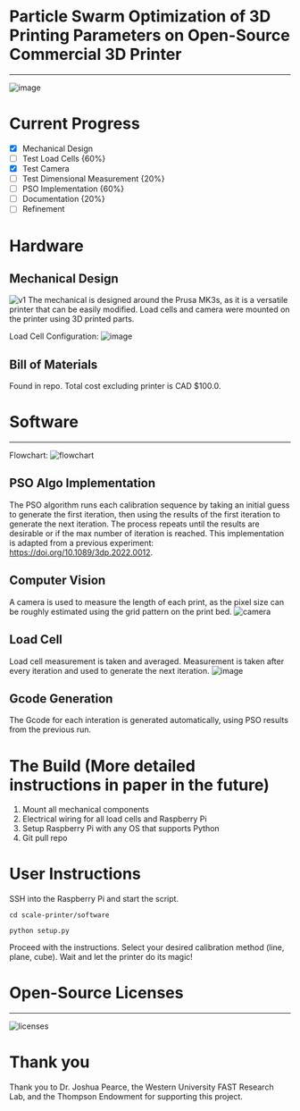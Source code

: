 # Particle Swarm Optimization of 3D Printing Parameters on Open-Source Commercial 3D Printer
---
<img src="/image/" alt="image" />

# Current Progress
- [x] Mechanical Design
- [ ] Test Load Cells {60%}
- [x] Test Camera
- [ ] Test Dimensional Measurement {20%}
- [ ] PSO Implementation {60%}
- [ ] Documentation {20%}
- [ ] Refinement 

# Hardware
## Mechanical Design
<img src="/image/v1.png" alt="v1" />
The mechanical is designed around the Prusa MK3s, as it is a versatile printer that can be easily modified. Load cells and camera were mounted on the printer using 3D printed parts. 

Load Cell Configuration: 
<img src="/image/load-cell.jpg" alt="image" />


## Bill of Materials
Found in repo. 
Total cost excluding printer is CAD $100.0.

# Software
--- 
Flowchart: 
<img src="/image/flowchart.png" alt="flowchart" />

## PSO Algo Implementation
The PSO algorithm runs each calibration sequence by taking an initial guess to generate the first iteration, then using the results of the first iteration to generate the next iteration. The process repeats until the results are desirable or if the max number of iteration is reached. This implementation is adapted from a previous experiment: https://doi.org/10.1089/3dp.2022.0012. 

## Computer Vision
A camera is used to measure the length of each print, as the pixel size can be roughly estimated using the grid pattern on the print bed.
<img src="/image/camera-view.png" alt="camera" />

## Load Cell
Load cell measurement is taken and averaged. Measurement is taken after every iteration and used to generate the next iteration. 
<img src="/image/load-cell-readings.png" alt="image" />

## Gcode Generation
The Gcode for each interation is generated automatically, using PSO results from the previous run. 

# The Build (More detailed instructions in paper in the future)
1. Mount all mechanical components
2. Electrical wiring for all load cells and Raspberry Pi
3. Setup Raspberry Pi with any OS that supports Python
4. Git pull repo

# User Instructions
SSH into the Raspberry Pi and start the script. 
```
cd scale-printer/software
```
```
python setup.py
```

Proceed with the instructions. Select your desired calibration method (line, plane, cube). Wait and let the printer do its magic!


# Open-Source Licenses
---
<img src="/image/oshw_facts.png" alt="licenses" />

# Thank you
Thank you to Dr. Joshua Pearce, the Western University FAST Research Lab, and the Thompson Endowment for supporting this project. 